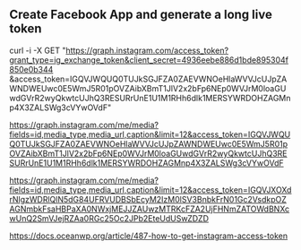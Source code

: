 ## Create Facebook App and generate a long live token
curl -i -X GET "https://graph.instagram.com/access_token?grant_type=ig_exchange_token&client_secret=4936eebe886d1bde895304f850e0b344
&access_token=IGQVJWQUQ0TUJkSGJFZA0ZAEVWNOeHlaWVVJcUJpZAWNDWEUwc0E5WmJ5R01pOVZAibXBmT1JlV2x2bFp6NEp0WVJrM0loaGUwdGVrR2wyQkwtcUJhQ3RESURrUnE1U1M1RHh6dlk1MERSYWRDOHZAGMnp4X3ZALSWg3cVYwOVdF"



https://graph.instagram.com/me/media?fields=id,media_type,media_url,caption&limit=12&access_token=IGQVJWQUQ0TUJkSGJFZA0ZAEVWNOeHlaWVVJcUJpZAWNDWEUwc0E5WmJ5R01pOVZAibXBmT1JlV2x2bFp6NEp0WVJrM0loaGUwdGVrR2wyQkwtcUJhQ3RESURrUnE1U1M1RHh6dlk1MERSYWRDOHZAGMnp4X3ZALSWg3cVYwOVdF

https://graph.instagram.com/me/media?fields=id,media_type,media_url,caption&limit=12&access_token=IGQVJXOXdrNlgzWDRlQlN5dG84UFRVUDBSbEcyM2IzM0lSV3BnbkFrN01Gc2VsdkpOZAGNmbkFsaHBPaXA0NWxjMEJJZAUwzMTRKcFZA2UjFHNmZATOWdBNXcwUnQ2SmVJejRZAa0RGc25Oc2JPb2EteUdUSwZDZD





https://docs.oceanwp.org/article/487-how-to-get-instagram-access-token